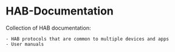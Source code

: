 # HAB-Documentation

Collection of HAB documentation:

	- HAB protocols that are common to multiple devices and apps
	- User manuals